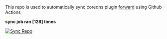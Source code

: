 This repo is used to automatically sync coredns plugin [forward](https://github.com/QZLin/forward) using Github Actions

**sync job ran [128] times**

[![Sync Repo](https://github.com/QZLin/coredns-extract/actions/workflows/sync.yaml/badge.svg)](https://github.com/QZLin/coredns-extract/actions/workflows/sync.yaml)
